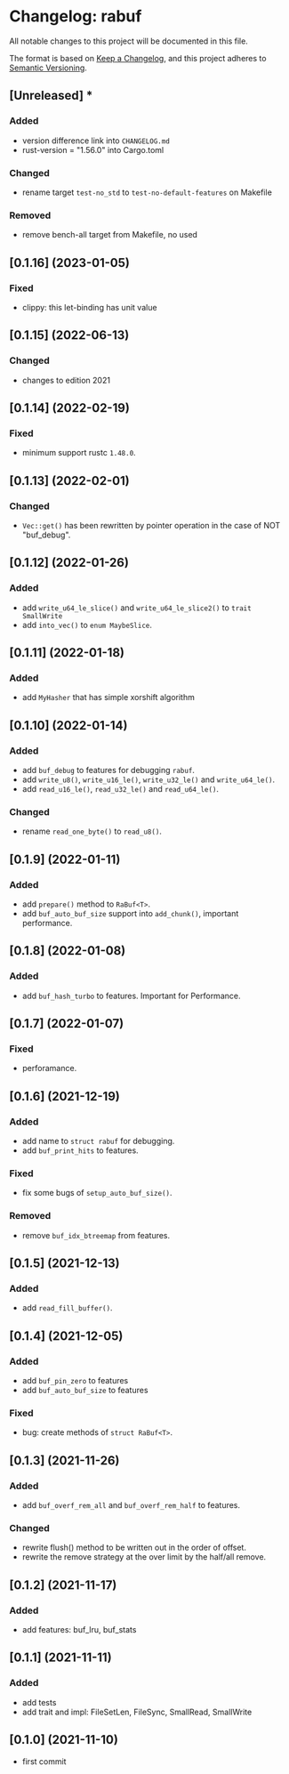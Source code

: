 # Changelog: rabuf

All notable changes to this project will be documented in this file.

The format is based on [Keep a Changelog](https://keepachangelog.com/en/1.0.0/),
and this project adheres to [Semantic Versioning](https://semver.org/spec/v2.0.0.html).

## [Unreleased] *
### Added
* version difference link into `CHANGELOG.md`
* rust-version = "1.56.0" into Cargo.toml

### Changed
* rename target `test-no_std` to `test-no-default-features` on Makefile

### Removed
* remove bench-all target from Makefile, no used

## [0.1.16] (2023-01-05)
### Fixed
* clippy: this let-binding has unit value

## [0.1.15] (2022-06-13)
### Changed
* changes to edition 2021

## [0.1.14] (2022-02-19)
### Fixed
* minimum support rustc `1.48.0`.

## [0.1.13] (2022-02-01)
### Changed
* `Vec::get()` has been rewritten by pointer operation in the case of NOT "buf_debug".

## [0.1.12] (2022-01-26)
### Added
* add `write_u64_le_slice()` and `write_u64_le_slice2()` to `trait SmallWrite`
* add `into_vec()` to `enum MaybeSlice`.

## [0.1.11] (2022-01-18)
### Added
* add `MyHasher` that has simple xorshift algorithm

## [0.1.10] (2022-01-14)
### Added
* add `buf_debug` to features for debugging `rabuf`.
* add `write_u8()`, `write_u16_le()`, `write_u32_le()` and `write_u64_le()`.
* add `read_u16_le()`, `read_u32_le()` and `read_u64_le()`.

### Changed
* rename `read_one_byte()` to `read_u8()`.

## [0.1.9] (2022-01-11)
### Added
* add `prepare()` method to `RaBuf<T>`.
* add `buf_auto_buf_size` support into `add_chunk()`, important performance.

## [0.1.8] (2022-01-08)
### Added
* add `buf_hash_turbo` to features. Important for Performance.

## [0.1.7] (2022-01-07)
### Fixed
* perforamance.

## [0.1.6] (2021-12-19)
### Added
* add name to `struct rabuf` for debugging.
* add `buf_print_hits` to features.

### Fixed
* fix some bugs of `setup_auto_buf_size()`.

### Removed
* remove `buf_idx_btreemap` from features.


## [0.1.5] (2021-12-13)
### Added
* add `read_fill_buffer()`.

## [0.1.4] (2021-12-05)
### Added
* add `buf_pin_zero` to features
* add `buf_auto_buf_size` to features

### Fixed
* bug: create methods of `struct RaBuf<T>`.

## [0.1.3] (2021-11-26)
### Added
* add `buf_overf_rem_all` and `buf_overf_rem_half` to features.

### Changed
* rewrite flush() method to be written out in the order of offset.
* rewrite the remove strategy at the over limit by the half/all remove.

## [0.1.2] (2021-11-17)
### Added
* add features: buf_lru, buf_stats

## [0.1.1] (2021-11-11)
### Added
* add tests
* add trait and impl: FileSetLen, FileSync, SmallRead, SmallWrite

## [0.1.0] (2021-11-10)
* first commit
